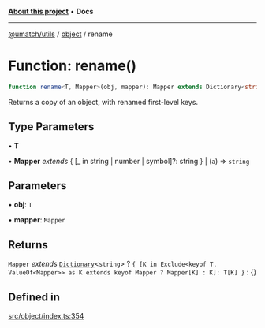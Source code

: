 [**About this project**](../../README.md) • **Docs**

***

[@umatch/utils](../../api.md) / [object](../README.md) / rename

# Function: rename()

```ts
function rename<T, Mapper>(obj, mapper): Mapper extends Dictionary<string> ? { [K in Exclude<keyof T, ValueOf<Mapper>> as K extends keyof Mapper ? Mapper[K] : K]: T[K] } : {}
```

Returns a copy of an object, with renamed first-level keys.

## Type Parameters

• **T**

• **Mapper** *extends* \{ \[\_ in string \| number \| symbol\]?: string \} \| (`a`) => `string`

## Parameters

• **obj**: `T`

• **mapper**: `Mapper`

## Returns

`Mapper` *extends* [`Dictionary`](../../index/type-aliases/Dictionary.md)\<`string`\> ? `{ [K in Exclude<keyof T, ValueOf<Mapper>> as K extends keyof Mapper ? Mapper[K] : K]: T[K] }` : \{\}

## Defined in

[src/object/index.ts:354](https://github.com/umatch-oficial/utils/blob/main/src/object/index.ts#L354)
